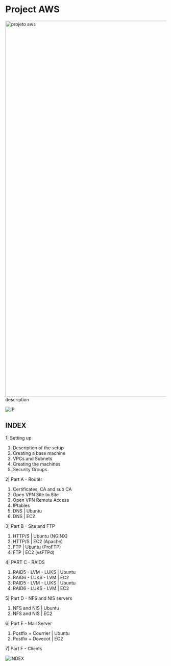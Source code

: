 # Project AWS
<img width="1180" alt="projeto aws" src="https://user-images.githubusercontent.com/98809671/151954806-0d16a664-836f-442f-a0a3-df7d55d30c3e.png">
description

![IP](https://user-images.githubusercontent.com/98809671/153718181-d72a81f7-4952-4fc2-b21d-53d3217c0f59.jpg)

## INDEX
1| Setting up 

1. Description of the setup
2. Creating a base machine
3. VPCs and Subnets
4. Creating the machines
5. Security Groups

2| Part A - Router

1. Certificates, CA and sub CA
2. Open VPN Site to Site
3. Open VPN Remote Access
4. IPtables
5. DNS | Ubuntu
6. DNS | EC2

3| Part B - Site and FTP

1. HTTP/S | Ubuntu (NGINX)
2. HTTP/S | EC2 (Apache)
3. FTP | Ubuntu (ProFTP)
4. FTP | EC2 (vsFTPd)

4| PART C - RAIDS

1. RAID5 - LVM - LUKS | Ubuntu
2. RAID6 - LUKS - LVM | EC2
3. RAID5 - LVM - LUKS | Ubuntu
4. RAID6 - LUKS - LVM | EC2

5| Part D - NFS and NIS servers

1. NFS and NIS | Ubuntu
2. NFS and NIS | EC2

6| Part E - Mail Server

1. Postfix + Courrier | Ubuntu
2. Postfix + Dovecot  | EC2

7| Part F - Clients

![INDEX](https://user-images.githubusercontent.com/98809671/153718127-4129677f-8b68-4495-9419-6233d17411b9.jpg)

